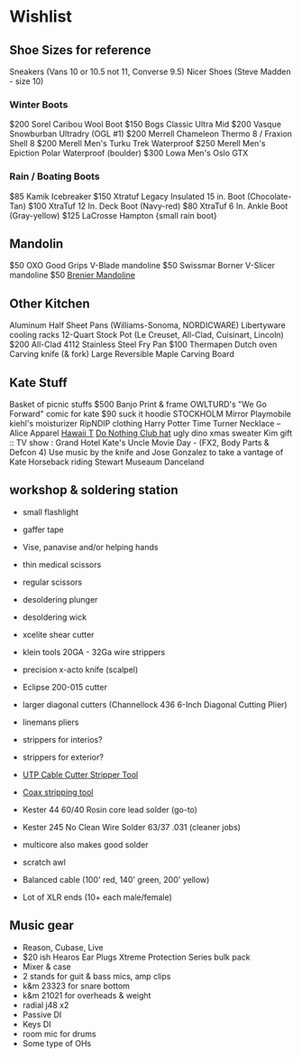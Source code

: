 # Wishlist

## Shoe Sizes for reference

Sneakers (Vans 10 or 10.5 not 11, Converse 9.5)
Nicer Shoes (Steve Madden - size 10)

### Winter Boots

$200 Sorel Caribou Wool Boot
$150 Bogs Classic Ultra Mid
$200 Vasque Snowburban Ultradry (OGL #1)
$200 Merrell Chameleon Thermo 8 / Fraxion Shell 8
$200 Merell Men's Turku Trek Waterproof
$250 Merell Men's Epiction Polar Waterproof (boulder)
$300 Lowa Men's Oslo GTX

### Rain / Boating Boots

$85 Kamik Icebreaker
$150 Xtratuf Legacy Insulated 15 in. Boot (Chocolate-Tan)
$100 XtraTuf 12 In. Deck Boot (Navy-red)
$80 XtraTuf 6 In. Ankle Boot (Gray-yellow)
$125 LaCrosse Hampton {small rain boot}

## Mandolin

$50 OXO Good Grips V-Blade mandoline
$50 Swissmar Borner V-Slicer mandoline
$50 [Brenier Mandoline](https://www.amazon.ca/Benriner-Japanese-Mandolin-Vegetable-Cutter/dp/B000LCP6EW)

## Other Kitchen

Aluminum Half Sheet Pans (Williams-Sonoma, NORDICWARE)
Libertyware cooling racks
12-Quart Stock Pot (Le Creuset, All-Clad, Cuisinart, Lincoln)
$200 All-Clad 4112 Stainless Steel Fry Pan
$100 Thermapen
Dutch oven
Carving knife (& fork)
Large Reversible Maple Carving Board

## Kate Stuff

Basket of picnic stuffs
$500 Banjo
Print & frame OWLTURD's "We Go Forward" comic for kate
$90 suck it hoodie
STOCKHOLM Mirror
Playmobile
kiehl's moisturizer
RipNDIP clothing
Harry Potter Time Turner Necklace – Alice Apparel
[Hawaii T](http://fresh-tops.com/hawaii-white-t-shirt/)
[Do Nothing Club hat](http://fresh-tops.com/do-nothing-white-hat/)
ugly dino xmas sweater
Kim gift :: TV show : Grand Hotel
Kate's Uncle Movie Day - (FX2, Body Parts & Defcon 4)
Use music by the knife and Jose Gonzalez to take a vantage of Kate
Horseback riding
Stewart Museaum
Danceland

## workshop & soldering station

- small flashlight
- gaffer tape
- Vise, panavise and/or helping hands

- thin medical scissors
- regular scissors
- desoldering plunger
- desoldering wick
- xcelite shear cutter
- klein tools 20GA - 32Ga wire strippers
- precision x-acto knife (scalpel)
- Eclipse 200-015 cutter
- larger diagonal cutters (Channellock 436 6-Inch Diagonal Cutting Plier)
- linemans pliers
- strippers for interios?
- strippers for exterior?
- [UTP Cable Cutter Stripper Tool](https://www.amazon.ca/gp/product/B003OSRB5C/ref=s9_acsd_top_hd_bw_b7rdejb_c_x_w)
- [Coax stripping tool](https://www.amazon.ca/gp/product/B00L316XTW/ref=s9_acsd_top_hd_bw_b7rdejb_c_x_w)


- Kester 44 60/40 Rosin core lead solder (go-to)
- Kester 245 No Clean Wire Solder 63/37 .031 (cleaner jobs)
- multicore also makes good solder

- scratch awl
- Balanced cable (100' red, 140' green, 200' yellow)
- Lot of XLR ends (10+ each male/female)

## Music gear

- Reason, Cubase, Live
- $20 ish Hearos Ear Plugs Xtreme Protection Series bulk pack
- Mixer & case
- 2 stands for guit & bass mics, amp clips
- k&m 23323 for snare bottom
- k&m 21021 for overheads & weight
- radial j48 x2
- Passive DI
- Keys DI
- room mic for drums
- Some type of OHs
